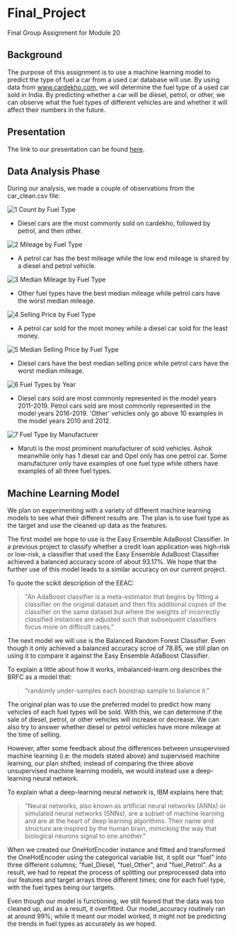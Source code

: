 # Final_Project
Final Group Assignment for Module 20

## Background
The purpose of this assignment is to use a machine learning model to predict the type of fuel a car from a used car database will use. By using data from www.cardekho.com, we will determine the fuel type of a used car sold in India. By predicting whether a car will be diesel, petrol, or other, we can observe what the fuel types of different vehicles are and whether it will affect their numbers in the future.  


## Presentation
The link to our presentation can be found [here](https://docs.google.com/presentation/d/1l1r_11tTvZuUeoXyJWqmmhsQXKu7Xm3TU2VSQZbhsMw/edit?usp=sharing).


## Data Analysis Phase
During our analysis, we made a couple of observations from the car_clean.csv file:

![1 Count by Fuel Type](https://github.com/Itgotworse26/Used_Cars_Fuel_Types/blob/main/Resources/1%20Count%20by%20Fuel%20Type.png)

* Diesel cars are the most commonly sold on cardekho, followed by petrol, and then other.

![2 Mileage by Fuel Type](https://github.com/Itgotworse26/Used_Cars_Fuel_Types/blob/main/Resources/2%20Mileage%20by%20Fuel%20Type.png)

* A petrol car has the best mileage while the low end mileage is shared by a diesel and petrol vehicle.

![3 Median Mileage by Fuel Type](https://github.com/Itgotworse26/Used_Cars_Fuel_Types/blob/main/Resources/3%20Median%20Mileage%20by%20Fuel%20Type.png)

* Other fuel types have the best median mileage while petrol cars have the worst median mileage.

![4 Selling Price by Fuel Type](https://github.com/Itgotworse26/Used_Cars_Fuel_Types/blob/main/Resources/4%20Selling%20Price%20by%20Fuel%20Type.png)

* A petrol car sold for the most money while a diesel car sold for the least money.

![5 Median Selling Price by Fuel Type](https://github.com/Itgotworse26/Used_Cars_Fuel_Types/blob/main/Resources/5%20Median%20Selling%20Price%20by%20Fuel%20Type.png)

* Diesel cars have the best median selling price while petrol cars have the worst median mileage.

![6 Fuel Types by Year](https://github.com/Itgotworse26/Used_Cars_Fuel_Types/blob/main/Resources/6%20Fuel%20Types%20by%20Year.png)

* Diesel cars sold are most commonly represented in the model years  2011-2019. Petrol cars sold are most commonly represented in the model years 2016-2019. 'Other' vehicles only go above 10 examples in the model years 2010 and 2012.

![7 Fuel Type by Manufacturer](https://github.com/Itgotworse26/Used_Cars_Fuel_Types/blob/main/Resources/7%20Fuel%20Type%20by%20Manufacturer.png)

* Maruti is the most prominent manufacturer of sold vehicles. Ashok meanwhile only has 1 diesel car and Opel only has one petrol car. Some manufacturer only have examples of one fuel type while others have examples of all three fuel types.


## Machine Learning Model
We plan on experimenting with a variety of different machine learning models to see what their different results are. The plan is to use fuel type as the target and use the cleaned up data as the features.

The first model we hope to use is the Easy Ensemble AdaBoost Classifier. In a previous project to classify whether a credit loan application was high-risk or low-risk, a classifier that used the Easy Ensemble AdaBoost Classifier achieved a balanced accuracy score of about 93.17%. We hope that the further use of this model leads to a similar accuracy on our current project.

To quote the scikit description of the EEAC:

> "An AdaBoost classifier is a meta-estimator that begins by fitting a classifier on the original dataset and then fits additional copies of the classifier on the same dataset but where the weights of incorrectly classified instances are adjusted such that subsequent classifiers focus more on difficult cases."

The next model we will use is the Balanced Random Forest Classifier. Even though it only achieved a balanced accuracy scroe of 78.85, we still plan on using it to compare it against the Easy Ensemble AdaBoost Classifier.

To explain a little about how it works, imbalanced-learn.org describes the BRFC as a model that:

> "randomly under-samples each boostrap sample to balance it."

The original plan was to use the preferred model to predict how many vehicles of each fuel types will be sold. With this, we can determine if the sale of diesel, petrol, or other vehicles will increase or decrease. We can also try to answer whether diesel or petrol vehicles have more mileage at the time of selling.

However, after some feedback about the differences between unsupervised machine learning (i.e: the models stated above) and supervised machine learning, our plan shifted; instead of comparing the three above unsupervised machine learning models, we would instead use a deep-learning neural network.

To explain what a deep-learning neural network is, IBM explains here that:

> "Neural networks, also known as artificial neural networks (ANNs) or simulated neural networks (SNNs), are a subset of machine learning and are at the heart of deep learning algorithms. Their name and structure are inspired by the human brain, mimicking the way that biological neurons signal to one another."

When we created our OneHotEncoder instance and fitted and transformed the OneHotEncoder using the categorical variable list, it split our "fuel" into three different columns; "fuel_Diesel, "fuel_Other", and "fuel_Petrol". As a result, we had to repeat the process of splitting our preprocessed data into our features and target arrays three different times; one for each fuel type, with the fuel types being our targets.

Even though our model is functioning, we still feared that the data was too cleaned up, and as a result, it overfitted. Our model_accuracy routinely ran at around 99%; while it meant our model worked, it might not be predicting the trends in fuel types as accurately as we hoped.
